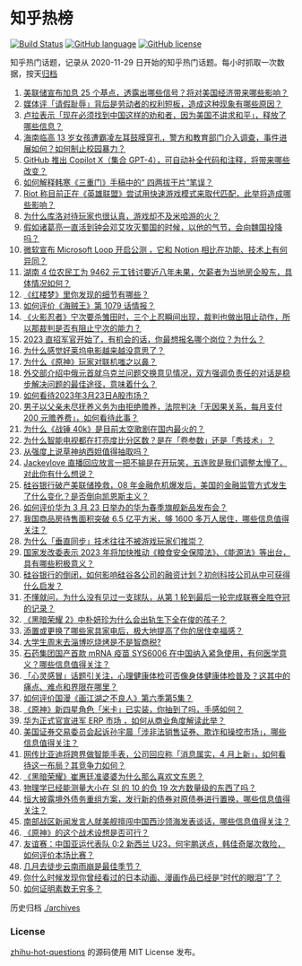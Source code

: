 # 知乎热榜
[![Build Status](https://github.com/ToWeLong/zhihu-hot-questions/workflows/CI/badge.svg)](https://github.com/ToWeLong/zhihu-hot-questions/actions)
[![GitHub language](https://img.shields.io/badge/language-golang-orange.svg)](https://golang.org/)
[![GitHub license](https://img.shields.io/github/license/ToWeLong/zhihu-hot-questions)](https://github.com/ToWeLong/zhihu-hot-questions/blob/main/LICENSE)

知乎热门话题，记录从 2020-11-29 日开始的知乎热门话题。每小时抓取一次数据，按天[归档](./archives)

<!-- BEGIN -->

1. [美联储宣布加息 25 个基点，透露出哪些信号？将对美国经济带来哪些影响？](https://www.zhihu.com/question/591337909)
1. [媒体评「请假耻辱」背后是劳动者的权利短板，造成这种现象有哪些原因？](https://www.zhihu.com/question/591234516)
1. [卢拉表示「现在必须找到中国这样的劝和者，因为美国不讲求和平」，释放了哪些信息？](https://www.zhihu.com/question/591168289)
1. [海南临高 13 岁女孩遭霸凌左耳鼓膜穿孔，警方和教育部门介入调查，事件进展如何？如何制止校园暴力？](https://www.zhihu.com/question/591379977)
1. [GitHub 推出 Copilot X（集合 GPT-4），可自动补全代码和注释，将带来哪些改变？](https://www.zhihu.com/question/591312865)
1. [如何解释韩寒《三重门》手稿中的“ 四两拔干片”笔误？](https://www.zhihu.com/question/20168855)
1. [Riot 称目前正在《英雄联盟》尝试用快速游戏模式来取代匹配，此举将造成哪些影响？](https://www.zhihu.com/question/590731110)
1. [为什么库洛对待玩家也很认真，游戏却不及米哈游的火？](https://www.zhihu.com/question/542494250)
1. [假如诸葛亮一直活到钟会邓艾攻灭蜀国的时候，以他的气节，会向魏国投降吗？](https://www.zhihu.com/question/588046840)
1. [微软宣布 Microsoft Loop 开启公测 ，它和 Notion 相比在功能、技术上有何异同？](https://www.zhihu.com/question/591361958)
1. [湖南 4 位农民工为 9462 元工钱讨要近八年未果，欠薪者为当地房企股东，具体情况如何？](https://www.zhihu.com/question/591217830)
1. [《红楼梦》里你发现的细节有哪些？](https://www.zhihu.com/question/555736936)
1. [如何评价《海贼王》第 1079 话情报？](https://www.zhihu.com/question/591160766)
1. [《火影忍者》宁次要杀雏田时，三个上忍瞬间出现，裁判也做出阻止动作，所以那裁判是否有阻止宁次的能力？](https://www.zhihu.com/question/371231749)
1. [2023 直招军官开始了，有机会的话，你最想报名哪个岗位？为什么？](https://www.zhihu.com/question/591224117)
1. [为什么感觉好莱坞电影越来越没意思了？](https://www.zhihu.com/question/266773532)
1. [为什么《原神》玩家对联机嗤之以鼻？](https://www.zhihu.com/question/589855150)
1. [外交部介绍中俄元首就乌克兰问题交换意见情况，双方强调负责任的对话是稳步解决问题的最佳途径，意味着什么？](https://www.zhihu.com/question/591216272)
1. [如何看待2023年3月23日A股市场？](https://www.zhihu.com/question/591264481)
1. [男子以父亲未尽抚养义务为由拒绝赡养，法院判决「无因果关系，每月支付 200 元赡养费」，如何看待此事？](https://www.zhihu.com/question/591363787)
1. [为什么《战锤 40k》是目前太空歌剧在国内最火的？](https://www.zhihu.com/question/590063960)
1. [为什么智能电视都在打亮度比分区数？是在「卷参数」还是「秀技术」？](https://www.zhihu.com/question/591362426)
1. [从强度上说草神纳西妲值得抽取吗？](https://www.zhihu.com/question/591350860)
1. [Jackeylove 直播回应放言一把不输是在开玩笑，五连败是我们调整太慢了，对此你有什么想说？](https://www.zhihu.com/question/591384299)
1. [硅谷银行破产美联储挽救，08 年金融危机爆发后，美国的金融监管方式发生了什么变化？是否倒向凯恩斯主义？](https://www.zhihu.com/question/589618175)
1. [如何评价华为 3 月 23 日举办的华为春季旗舰新品发布会？](https://www.zhihu.com/question/591392006)
1. [我国商品房待售面积突破 6.5 亿平方米，够 1600 多万人居住，哪些信息值得关注？](https://www.zhihu.com/question/591072890)
1. [为什么「垂直同步」技术往往不被游戏玩家们推崇？](https://www.zhihu.com/question/49764664)
1. [国家发改委表示 2023 年将加快推动《粮食安全保障法》、《能源法》等出台，具有哪些积极意义？](https://www.zhihu.com/question/591233212)
1. [硅谷银行的倒闭，如何影响硅谷各公司的融资计划？初创科技公司从中可获得什么启发？](https://www.zhihu.com/question/589617229)
1. [不懂就问，为什么没有见过一支球队，从第 1 轮到最后一轮完成联赛全胜夺冠的记录？](https://www.zhihu.com/question/590729942)
1. [《黑暗荣耀 2》中朴妍珍为什么会出轨生下全在俊的孩子？](https://www.zhihu.com/question/589633003)
1. [添置或更换了哪些家具家电后，极大地提高了你的居住幸福感？](https://www.zhihu.com/question/588508250)
1. [大学生周末去淄博吃烧烤是不是智商税?](https://www.zhihu.com/question/589701568)
1. [石药集团国产首款 mRNA 疫苗 SYS6006 在中国纳入紧急使用，有何医学意义？哪些信息值得关注？](https://www.zhihu.com/question/591162489)
1. [「心灵感冒」话题引关注，心理健康体检可否像身体健康体检普及？这其中的痛点、难点和界限在哪里？](https://www.zhihu.com/question/591221595)
1. [如何评价国漫《画江湖之不良人》第六季第5集？](https://www.zhihu.com/question/591285306)
1. [《原神》新四星角色「米卡」已实装，你抽到了吗，手感如何？](https://www.zhihu.com/question/591048402)
1. [华为正式官宣进军 ERP 市场 ，如何从商业角度解读此举？](https://www.zhihu.com/question/590745766)
1. [美国证券交易委员会起诉孙宇晨「涉非法销售证券、欺诈和操控市场」，哪些信息值得关注？](https://www.zhihu.com/question/591350490)
1. [网传比亚迪将跨界做智能手表，公司回应称「消息属实，4 月上新」，如何看待这一布局？其竞争力如何？](https://www.zhihu.com/question/590941495)
1. [《黑暗荣耀》崔惠廷准婆婆为什么那么喜欢文东恩？](https://www.zhihu.com/question/591078953)
1. [物理学已经能测量大小在 SI 的 10 的负 19 次方数量级的东西了吗？](https://www.zhihu.com/question/590947330)
1. [恒大披露境外债务重组方案，发行新的债券对原债券进行置换，哪些信息值得关注？](https://www.zhihu.com/question/591305330)
1. [南部战区新闻发言人就美舰擅闯中国西沙领海发表谈话，哪些信息值得关注？](https://www.zhihu.com/question/591365269)
1. [《原神》的这个战术设想是否可行？](https://www.zhihu.com/question/591186729)
1. [友谊赛：中国亚运代表队 0:2 新西兰 U23，何宇鹏送点，韩佳奇屡次救险，如何评价本场比赛？](https://www.zhihu.com/question/591379900)
1. [几月去徒步云南雨崩是最佳季节？](https://www.zhihu.com/question/404551021)
1. [你什么时候发现你曾经看过的日本动画、漫画作品已经是“时代的眼泪”了？](https://www.zhihu.com/question/381135092)
1. [如何证明素数无穷多？](https://www.zhihu.com/question/590703734)

<!-- END -->

历史归档 [./archives](./archives)


### License
[zhihu-hot-questions](https://github.com/towelong/zhihu-hot-questions) 的源码使用 MIT License 发布。